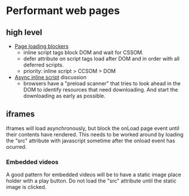 # Performant web pages
## high level
* [Page loading blockers](https://hacks.mozilla.org/2017/09/building-the-dom-faster-speculative-parsing-async-defer-and-preload/)
	* inline script tags block DOM and wait for CSSOM.
	* defer attribute on script tags load after DOM and in order with all deferred scripts.
	* priority: inline script > CCSOM > DOM
* [Async inline script](https://www.igvita.com/2014/05/20/script-injected-async-scripts-considered-harmful/) discussion
	* browsers have a "preload scanner" that tries to look ahead in the DOM to identify resources that need downloading. And start the downloading as early as possible.
## iframes
Iframes will load asynchronously, but block the onLoad page event until their contents have rendered. This needs to be worked around by loading the "src" attribute with javascript sometime after the onload event has ocurred.
### Embedded videos
A good pattern for embedded videos will be to have a static image place holder with a play button. Do not load the "src" attribute until the static image is clicked.
